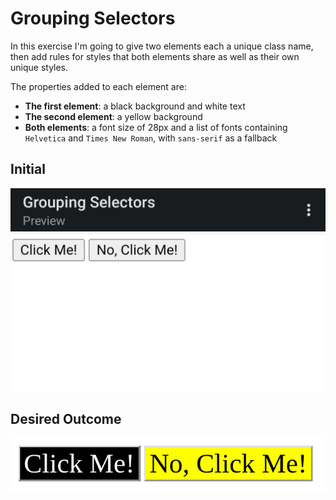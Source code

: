# Grouping Selectors

In this exercise I'm going to give two elements each a unique class name, then add rules for styles that both elements share as well as their own unique styles.

The properties added to each element are:

* **The first element**: a black background and white text
* **The second element**: a yellow background
* **Both elements**: a font size of 28px and a list of fonts containing `Helvetica` and `Times New Roman`, with `sans-serif` as a fallback 

## Initial
![initial](./initial.jpg)

## Desired Outcome
![desired outcome](./desired-outcome.png)


